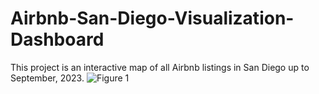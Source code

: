 # Airbnb-San-Diego-Visualization-Dashboard
This project is an interactive map of all Airbnb listings in San Diego up to September, 2023.
![Figure 1](https://github.com/rsm-mec014/Airbnb-San-Diego-Visualization-Dashboard/blob/main/figure/p1)
